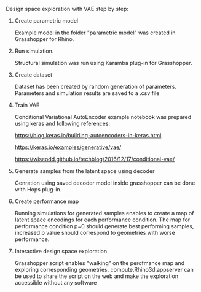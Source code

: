 Design space exploration with VAE step by step:


1. Create parametric model

    Example model in the folder "parametric model" was created in Grasshopper for Rhino.

2. Run simulation. 

    Structural simulation was run using Karamba plug-in for Grasshopper.

3. Create dataset 

    Dataset has been created by random generation of parameters. Parameters and simulation results are saved to a .csv file
    
4. Train VAE

    Conditional Variational AutoEncoder example notebook was prepared using keras and following references:
    
    https://blog.keras.io/building-autoencoders-in-keras.html
    
    https://keras.io/examples/generative/vae/
    
    https://wiseodd.github.io/techblog/2016/12/17/conditional-vae/

5. Generate samples from the latent space using decoder

    Genration using saved decoder model inside grasshopper can be done with Hops plug-in.
    
6. Create performance map

    Running simulations for generated samples enables to create a map of latent space encodings for each performance condition.
    The map for performance condition p=0 should generate best performing samples, increased p value should correspond to geometries with worse performance.
    
7. Interactive design space exploration

    Grasshopper script enables "walking" on the perofmance map and exploring corresponding geometries.
    compute.Rhino3d.appserver can be used to share the script on the web and make the exploration accessible without any software
